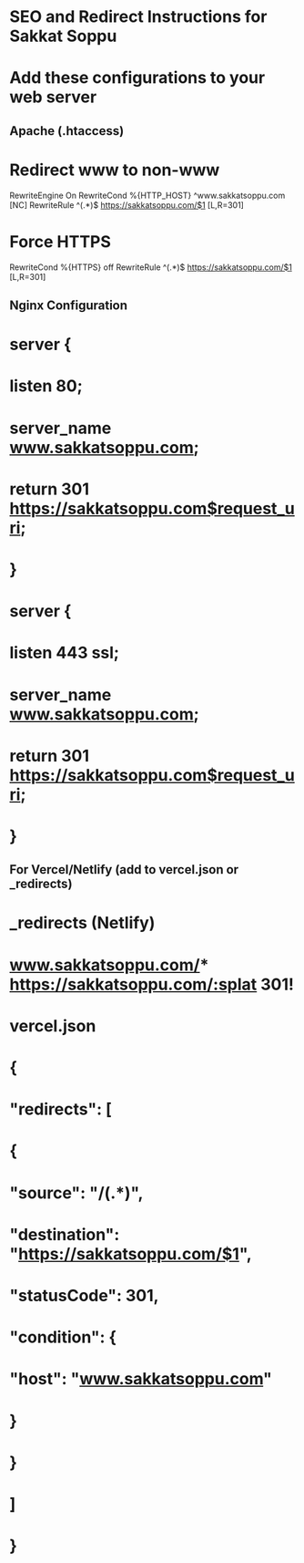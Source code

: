 # SEO and Redirect Instructions for Sakkat Soppu
# Add these configurations to your web server

## Apache (.htaccess)
# Redirect www to non-www
RewriteEngine On
RewriteCond %{HTTP_HOST} ^www\.sakkatsoppu\.com [NC]
RewriteRule ^(.*)$ https://sakkatsoppu.com/$1 [L,R=301]

# Force HTTPS
RewriteCond %{HTTPS} off
RewriteRule ^(.*)$ https://sakkatsoppu.com/$1 [L,R=301]

## Nginx Configuration
# server {
#     listen 80;
#     server_name www.sakkatsoppu.com;
#     return 301 https://sakkatsoppu.com$request_uri;
# }
#
# server {
#     listen 443 ssl;
#     server_name www.sakkatsoppu.com;
#     return 301 https://sakkatsoppu.com$request_uri;
# }

## For Vercel/Netlify (add to vercel.json or _redirects)
# _redirects (Netlify)
# www.sakkatsoppu.com/* https://sakkatsoppu.com/:splat 301!

# vercel.json
# {
#   "redirects": [
#     {
#       "source": "/(.*)",
#       "destination": "https://sakkatsoppu.com/$1",
#       "statusCode": 301,
#       "condition": {
#         "host": "www.sakkatsoppu.com"
#       }
#     }
#   ]
# }